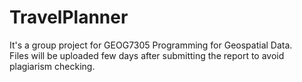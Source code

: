 # TravelPlanner
It's a group project for GEOG7305 Programming for Geospatial Data.     
Files will be uploaded few days after submitting the report to avoid plagiarism checking.

